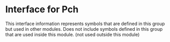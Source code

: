 
# Interface for Pch
This interface information represents symbols that are defined in this group but used in other modules.  Does not include symbols defined in this group that are used inside this module.
(not used outside this module)
